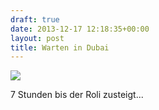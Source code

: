 ```yaml
---
draft: true
date: 2013-12-17 12:18:35+00:00
layout: post
title: Warten in Dubai
---
```


[![](http://clemi.ag3r.at/wp-content/uploads/2013/12/wpid-Photo-18.12.2013-05251.jpg)](http://clemi.ag3r.at/wp-content/uploads/2013/12/wpid-Photo-18.12.2013-05251.jpg)





7 Stunden bis der Roli zusteigt...








